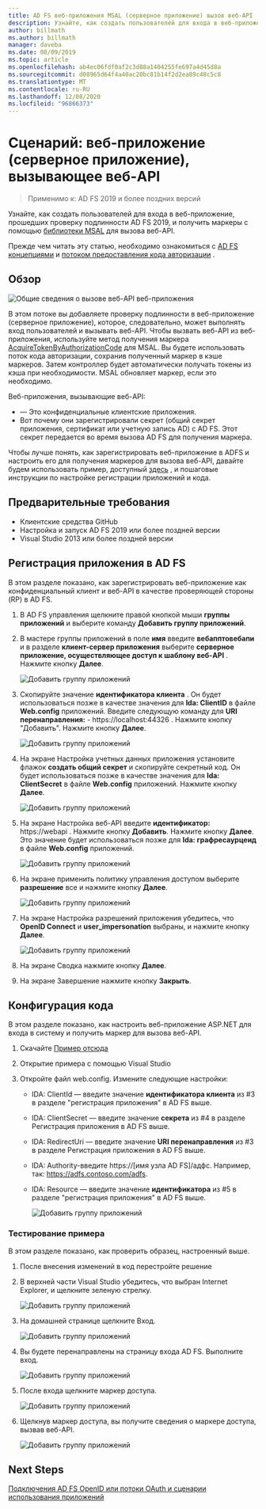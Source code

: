 ```yaml
---
title: AD FS веб-приложения MSAL (серверное приложение) вызов веб-API
description: Узнайте, как создать пользователей для входа в веб-приложение, прошедших проверку подлинности AD FS 2019.
author: billmath
ms.author: billmath
manager: daveba
ms.date: 08/09/2019
ms.topic: article
ms.openlocfilehash: ab4ec06fdf0af2c3d88a1404255fe697a4d45d8a
ms.sourcegitcommit: d08965d64f4a40ac20bc81b14f2d2ea89c48c5c8
ms.translationtype: MT
ms.contentlocale: ru-RU
ms.lasthandoff: 12/08/2020
ms.locfileid: "96866373"
---
```

# <a name="scenario-web-app-server-app-calling-web-api"></a>Сценарий: веб-приложение (серверное приложение), вызывающее веб-API
>Применимо к: AD FS 2019 и более поздних версий

Узнайте, как создать пользователей для входа в веб-приложение, прошедших проверку подлинности AD FS 2019, и получить маркеры с помощью [библиотеки MSAL](https://github.com/AzureAD/microsoft-authentication-library-for-dotnet/wiki) для вызова веб-API.

Прежде чем читать эту статью, необходимо ознакомиться с [AD FS концепциями](../ad-fs-openid-connect-oauth-concepts.md) и [потоком предоставления кода авторизации](../../overview/ad-fs-openid-connect-oauth-flows-scenarios.md#authorization-code-grant-flow) .

## <a name="overview"></a>Обзор

![Общие сведения о вызове веб-API веб-приложения](media/adfs-msal-web-app-web-api/webapp1.png)

В этом потоке вы добавляете проверку подлинности в веб-приложение (серверное приложение), которое, следовательно, может выполнять вход пользователей и вызывать веб-API. Чтобы вызвать веб-API из веб-приложения, используйте метод получения маркера [AcquireTokenByAuthorizationCode](/dotnet/api/microsoft.identity.client.acquiretokenbyauthorizationcodeparameterbuilder) для MSAL. Вы будете использовать поток кода авторизации, сохранив полученный маркер в кэше маркеров. Затем контроллер будет автоматически получать токены из кэша при необходимости. MSAL обновляет маркер, если это необходимо.

Веб-приложения, вызывающие веб-API:


- — Это конфиденциальные клиентские приложения.
- Вот почему они зарегистрировали секрет (общий секрет приложения, сертификат или учетную запись AD) с AD FS. Этот секрет передается во время вызова AD FS для получения маркера.

Чтобы лучше понять, как зарегистрировать веб-приложение в ADFS и настроить его для получения маркеров для вызова веб-API, давайте будем использовать пример, доступный [здесь](https://github.com/microsoft/adfs-sample-msal-dotnet-webapp-to-webapi) , и пошаговые инструкции по настройке регистрации приложений и кода.


## <a name="pre-requisites"></a>Предварительные требования

- Клиентские средства GitHub
- Настройка и запуск AD FS 2019 или более поздней версии
- Visual Studio 2013 или более поздней версии

## <a name="app-registration-in-ad-fs"></a>Регистрация приложения в AD FS
В этом разделе показано, как зарегистрировать веб-приложение как конфиденциальный клиент и веб-API в качестве проверяющей стороны (RP) в AD FS.

  1. В AD FS управления щелкните правой кнопкой мыши **группы приложений** и выберите команду **Добавить группу приложений**.
  2. В мастере группы приложений в поле **имя** введите **вебапптовебапи** и в разделе **клиент-сервер приложения** выберите **серверное приложение, осуществляющее доступ к шаблону веб-API** . Нажмите кнопку **Далее**.

      ![Добавить группу приложений](media/adfs-msal-web-app-web-api/webapp2.png)

  3. Скопируйте значение **идентификатора клиента** . Он будет использоваться позже в качестве значения для **Ida: ClientID** в файле **Web.config** приложений. Введите следующую команду для **URI перенаправления:**  -  https://localhost:44326 . Нажмите кнопку "Добавить". Нажмите кнопку **Далее**.

      ![Добавить группу приложений](media/adfs-msal-web-app-web-api/webapp3.png)

  4. На экране Настройка учетных данных приложения установите флажок **создать общий секрет** и скопируйте секретный код. Он будет использоваться позже в качестве значения для **Ida: ClientSecret** в файле **Web.config** приложений. Нажмите кнопку **Далее**.

      ![Добавить группу приложений](media/adfs-msal-web-app-web-api/webapp4.png)

  5. На экране Настройка веб-API введите **идентификатор:** https://webapi . Нажмите кнопку **Добавить**. Нажмите кнопку **Далее**. Это значение будет использоваться позже для **Ida: графресаурцеид** в файле **Web.config** приложений.

      ![Добавить группу приложений](media/adfs-msal-web-app-web-api/webapp5.png)

  6. На экране применить политику управления доступом выберите **разрешение** все и нажмите кнопку **Далее**.

      ![Добавить группу приложений](media/adfs-msal-web-app-web-api/webapp6.png)

  7. На экране Настройка разрешений приложения убедитесь, что **OpenID Connect** и **user_impersonation** выбраны, и нажмите кнопку **Далее**.

      ![Добавить группу приложений](media/adfs-msal-web-app-web-api/webapp7.png)

  8. На экране Сводка нажмите кнопку **Далее**.

  9. На экране Завершение нажмите кнопку **Закрыть**.



## <a name="code-configuration"></a>Конфигурация кода

В этом разделе показано, как настроить веб-приложение ASP.NET для входа в систему и получить маркер для вызова веб-API.

  1. Скачайте [Пример отсюда](https://github.com/microsoft/adfs-sample-msal-dotnet-webapp-to-webapi)

  2. Открытие примера с помощью Visual Studio

  3. Откройте файл web.config. Измените следующие настройки:
       - IDA: ClientId — введите значение **идентификатора клиента** из #3 в разделе "регистрация приложения" в AD FS выше.
       - IDA: ClientSecret — введите значение **секрета** из #4 в разделе Регистрация приложения в AD FS выше.
       - IDA: RedirectUri — введите значение **URI перенаправления** из #3 в разделе Регистрация приложения в AD FS выше.
       - IDA: Authority-введите https://[имя узла AD FS]/адфс. Например, так: https://adfs.contoso.com/adfs.
       - IDA: Resource — введите значение **идентификатора** из #5 в разделе "регистрация приложения" в AD FS выше.

          ![Добавить группу приложений](media/adfs-msal-web-app-web-api/webapp8.png)


### <a name="test-the-sample"></a>Тестирование примера
В этом разделе показано, как проверить образец, настроенный выше.

  1. После внесения изменений в код перестройте решение

  2. В верхней части Visual Studio убедитесь, что выбран Internet Explorer, и щелкните зеленую стрелку.

      ![Добавить группу приложений](media/adfs-msal-web-app-web-api/webapp9.png)

  3. На домашней странице щелкните Вход.

      ![Добавить группу приложений](media/adfs-msal-web-app-web-api/webapp10.png)

  4. Вы будете перенаправлены на страницу входа AD FS. Выполните вход.

      ![Добавить группу приложений](media/adfs-msal-web-app-web-api/webapp11.png)

  5. После входа щелкните маркер доступа.

      ![Добавить группу приложений](media/adfs-msal-web-app-web-api/webapp12.png)

  6. Щелкнув маркер доступа, вы получите сведения о маркере доступа, вызвав веб-API.

      ![Добавить группу приложений](media/adfs-msal-web-app-web-api/webapp13.png)

 ## <a name="next-steps"></a>Next Steps
[Подключения AD FS OpenID или потоки OAuth и сценарии использования приложений](../../overview/ad-fs-openid-connect-oauth-flows-scenarios.md)

